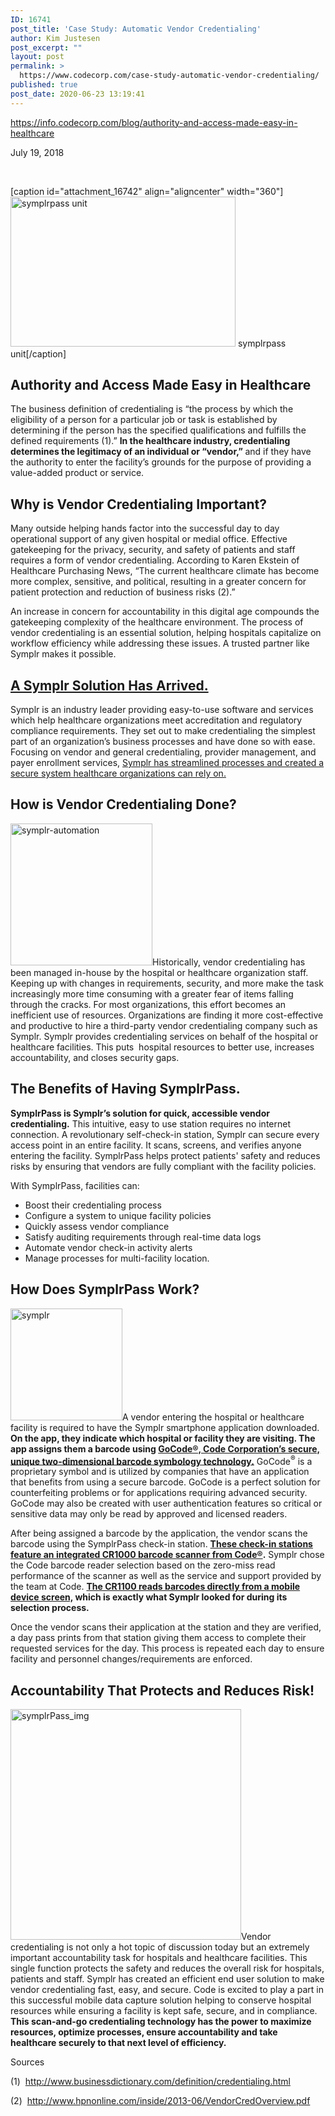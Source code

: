 ```yaml
---
ID: 16741
post_title: 'Case Study: Automatic Vendor Credentialing'
author: Kim Justesen
post_excerpt: ""
layout: post
permalink: >
  https://www.codecorp.com/case-study-automatic-vendor-credentialing/
published: true
post_date: 2020-06-23 13:19:41
---
```

https://info.codecorp.com/blog/authority-and-access-made-easy-in-healthcare

July 19, 2018

&nbsp;

[caption id="attachment_16742" align="aligncenter" width="360"]<a href="https://www.codecorp.com/wp-content/uploads/2020/04/symplrpass-unit.jpg"><img class=" wp-image-16742" title="symplrpass unit" src="https://www.codecorp.com/wp-content/uploads/2020/04/symplrpass-unit-300x200.jpg" alt="symplrpass unit" width="360" height="240" /></a> symplrpass unit[/caption]
<h2><span id="hs_cos_wrapper_name" class="hs_cos_wrapper hs_cos_wrapper_meta_field hs_cos_wrapper_type_text" data-hs-cos-general-type="meta_field" data-hs-cos-type="text">Authority and Access Made Easy in Healthcare</span></h2>
The business definition of credentialing is “the process by which the eligibility of a person for a particular job or task is established by determining if the person has the specified qualifications and fulfills the defined requirements (1).” <strong>In the healthcare industry, credentialing determines the legitimacy of an individual or “vendor,” </strong>and if they have the authority to enter the facility’s grounds for the purpose of providing a value-added product or service.
<h2>Why is Vendor Credentialing Important?</h2>
Many outside helping hands factor into the successful day to day operational support of any given hospital or medial office. Effective gatekeeping for the privacy, security, and safety of patients and staff requires a form of vendor credentialing. According to Karen Ekstein of Healthcare Purchasing News, “The current healthcare climate has become more complex, sensitive, and political, resulting in a greater concern for patient protection and reduction of business risks (2).”

An increase in concern for accountability in this digital age compounds the gatekeeping complexity of the healthcare environment. The process of vendor credentialing is an essential solution, helping hospitals capitalize on workflow efficiency while addressing these issues. A trusted partner like Symplr makes it possible.
<h2><a href="https://www.symplr.com/" target="_blank" rel="noopener noreferrer">A Symplr Solution Has Arrived.</a></h2>
Symplr is an industry leader providing easy-to-use software and services which help healthcare organizations meet accreditation and regulatory compliance requirements. They set out to make credentialing the simplest part of an organization’s business processes and have done so with ease. Focusing on vendor and general credentialing, provider management, and payer enrollment services, <a title="symplr" href="https://www.symplr.com/credentialing-services" target="_blank" rel="noopener noreferrer">Symplr has streamlined processes and created a secure system healthcare organizations can rely on.</a>
<h2>How is Vendor Credentialing Done?</h2>
<img class="alignright" src="https://codecorp.com/wp-content/uploads/2020/05/symplr2.png" sizes="(max-width: 227px) 100vw, 227px" srcset="https://codecorp.com/wp-content/uploads/2020/05/symplr2.png 114w, https://codecorp.com/wp-content/uploads/2020/05/symplr2.png 227w, https://codecorp.com/wp-content/uploads/2020/05/1_symplr2.png 341w, https://codecorp.com/wp-content/uploads/2020/05/symplr2.png 454w, https://codecorp.com/wp-content/uploads/2020/05/symplr2.png 568w, https://codecorp.com/wp-content/uploads/2020/05/symplr2.png 681w" alt="symplr-automation" width="227" />Historically, vendor credentialing has been managed in-house by the hospital or healthcare organization staff. Keeping up with changes in requirements, security, and more make the task increasingly more time consuming with a greater fear of items falling through the cracks. For most organizations, this effort becomes an inefficient use of resources. Organizations are finding it more cost-effective and productive to hire a third-party vendor credentialing company such as Symplr. Symplr provides credentialing services on behalf of the hospital or healthcare facilities. This puts  hospital resources to better use, increases accountability, and closes security gaps.
<h2>The Benefits of Having SymplrPass.</h2>
<strong>SymplrPass is Symplr’s solution for quick, accessible vendor credentialing.</strong> This intuitive, easy to use station requires no internet connection. A revolutionary self-check-in station, Symplr can secure every access point in an entire facility. It scans, screens, and verifies anyone entering the facility. SymplrPass helps protect patients' safety and reduces risks by ensuring that vendors are fully compliant with the facility policies.

With SymplrPass, facilities can:
<ul>
 	<li>Boost their credentialing process</li>
 	<li>Configure a system to unique facility policies</li>
 	<li>Quickly assess vendor compliance</li>
 	<li>Satisfy auditing requirements through real-time data logs</li>
 	<li>Automate vendor check-in activity alerts</li>
 	<li>Manage processes for multi-facility location.</li>
</ul>
<h2>How Does SymplrPass Work?</h2>
<img class="alignright" src="https://codecorp.com/wp-content/uploads/2020/05/symplr1.png" sizes="(max-width: 179px) 100vw, 179px" srcset="https://codecorp.com/wp-content/uploads/2020/05/symplr1.png 90w, https://codecorp.com/wp-content/uploads/2020/05/symplr1.png 179w, https://codecorp.com/wp-content/uploads/2020/05/1_symplr1.png 269w, https://codecorp.com/wp-content/uploads/2020/05/2_symplr1.png 358w, https://codecorp.com/wp-content/uploads/2020/05/symplr1.png 448w, https://codecorp.com/wp-content/uploads/2020/05/symplr1.png 537w" alt="symplr" width="179" />A vendor entering the hospital or healthcare facility is required to have the Symplr smartphone application downloaded. <strong>On the app, they indicate which hospital or facility they are visiting. The app assigns them a barcode using <a title="GoCode" href="https://www.codecorp.com/portfolio-items/gocode-secure-barcode/" target="_blank" rel="noopener noreferrer">GoCode®, Code Corporation’s secure, unique two-dimensional barcode symbology technology.</a></strong> GoCode<sup>®</sup> is a proprietary symbol and is utilized by companies that have an application that benefits from using a secure barcode. GoCode is a perfect solution for counterfeiting problems or for applications requiring advanced security. GoCode may also be created with user authentication features so critical or sensitive data may only be read by approved and licensed readers.

After being assigned a barcode by the application, the vendor scans the barcode using the SymplrPass check-in station. <strong><a href="https://info.codecorp.com/blog/healthcare-wins-and-workflow-solutions-include-code-technology" target="_blank" rel="noopener noreferrer">These check-in stations feature an integrated CR1000 barcode scanner from Code®</a>.</strong> Symplr chose the Code barcode reader selection based on the zero-miss read performance of the scanner as well as the service and support provided by the team at Code. <strong><a title="CR1000 Data Sheet" href="https://www.codecorp.com/portfolio-items/code-reader-1100/" target="_blank" rel="noopener noreferrer">The CR1100 reads barcodes directly from a mobile device screen,</a> which is exactly what Symplr looked for during its selection process.</strong>

Once the vendor scans their application at the station and they are verified, a day pass prints from that station giving them access to complete their requested services for the day. This process is repeated each day to ensure facility and personnel changes/requirements are enforced.
<h2>Accountability That Protects and Reduces Risk!</h2>
<img class="alignright" src="https://codecorp.com/wp-content/uploads/2020/05/symplrPass_img_lp2.png" sizes="(max-width: 369px) 100vw, 369px" srcset="https://codecorp.com/wp-content/uploads/2020/05/symplrPass_img_lp2.png 185w, https://codecorp.com/wp-content/uploads/2020/05/symplrPass_img_lp2.png 369w, https://codecorp.com/wp-content/uploads/2020/05/symplrPass_img_lp2.png 554w, https://codecorp.com/wp-content/uploads/2020/05/symplrPass_img_lp2.png 738w, https://codecorp.com/wp-content/uploads/2020/05/symplrPass_img_lp2.png 923w, https://codecorp.com/wp-content/uploads/2020/05/symplrPass_img_lp2.png 1107w" alt="symplrPass_img" width="369" />Vendor credentialing is not only a hot topic of discussion today but an extremely important accountability task for hospitals and healthcare facilities. This single function protects the safety and reduces the overall risk for hospitals, patients and staff. Symplr has created an efficient end user solution to make vendor credentialing fast, easy, and secure. Code is excited to play a part in this successful mobile data capture solution helping to conserve hospital resources while ensuring a facility is kept safe, secure, and in compliance. <strong>This scan-and-go credentialing technology has the power to maximize resources, optimize processes, ensure accountability and take healthcare securely to that next level of efficiency.</strong>
<div>

Sources

(1)  <a href="http://www.businessdictionary.com/definition/credentialing.html">http://www.businessdictionary.com/definition/credentialing.html</a>

(2)  <a href="http://www.hpnonline.com/inside/2013-06/VendorCredOverview.pdf">http://www.hpnonline.com/inside/2013-06/VendorCredOverview.pdf</a>

</div>